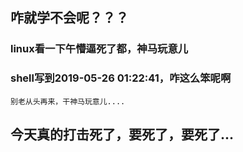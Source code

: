 ## 咋就学不会呢？？？

### linux看一下午懵逼死了都，神马玩意儿

### shell写到2019-05-26 01:22:41，咋这么笨呢啊
    别老从头再来，干神马玩意儿....
    
## 今天真的打击死了，要死了，要死了...    

